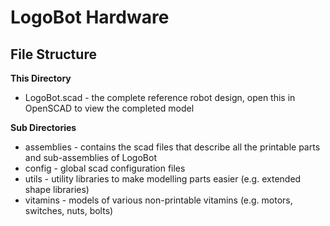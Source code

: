 LogoBot Hardware
================


File Structure
--------------

**This Directory**

* LogoBot.scad - the complete reference robot design, open this in OpenSCAD to view the completed model

**Sub Directories**

* assemblies - contains the scad files that describe all the printable parts and sub-assemblies of LogoBot
* config - global scad configuration files
* utils - utility libraries to make modelling parts easier (e.g. extended shape libraries)
* vitamins - models of various non-printable vitamins (e.g. motors, switches, nuts, bolts)
